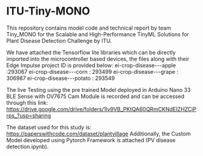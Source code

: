 # ITU-Tiny-MONO
This repository contains model code and technical report by team Tiny_MONO for the Scalable and High-Performance TinyML Solutions for Plant Disease Detection Challenge by ITU.

We have attached the Tensorflow lite libraries which can be directly imported into the microcontroller based devices, the files along with their Edge Impulse project ID is provided below: ei-crop-disease---apple :293067 ei-crop-disease---corn : 293499 ei-crop-disease---grape : 306987 ei-crop-disease---potato : 293549

The live Testing using the pre trained Model deployed in Arduino Nano 33 BLE Sense with OV7675 Cam Module is recorded and can be accessed through this link: https://drive.google.com/drive/folders/1lv9VB_PKtQA60QRmCKNdEIZHZCiPrps_?usp=sharing

The dataset used for this study is: https://paperswithcode.com/dataset/plantvillage
Additionally, the Custom Model developed using Pytorch Framework is attached (PV disease detection.ipynb).


